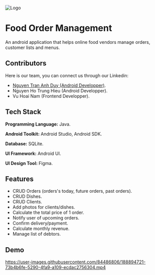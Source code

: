 

![Logo](https://user-images.githubusercontent.com/84486806/188896672-ce4230b2-82ce-42b5-920a-2ca7c9211bdf.png)

# Food Order Management
An android application that helps online food vendors manage orders, customer lists and menus.

## Contributors
Here is our team, you can connect us through our Linkedin:
- [Nguyen Tran Anh Duy (Android Developper)](https://www.linkedin.com/in/duy-nguyen-tran-anh/).
- Nguyen Ho Trung Hieu (Android Developper).
- Vu Hoai Nam (Frontend Developper).


## Tech Stack

**Programming Language:** Java.

**Android Toolkit:** Android Studio, Android SDK.

**Database:** SQLite.

**UI Framework:** Android UI.

**UI Design Tool:** Figma.


## Features

- CRUD Orders (orders's today, future orders, past orders).
- CRUD Dishes.
- CRUD Clients.
- Add photos for clients/dishes.
- Calculate the total price of 1 order.
- Notify user of upcoming orders.
- Confirm delivery/payment.
- Calculate monthly revenue.
- Manage list of debtors.


## Demo
https://user-images.githubusercontent.com/84486806/188894721-73b4b6fe-5290-4fa9-a109-ecdac2756304.mp4


